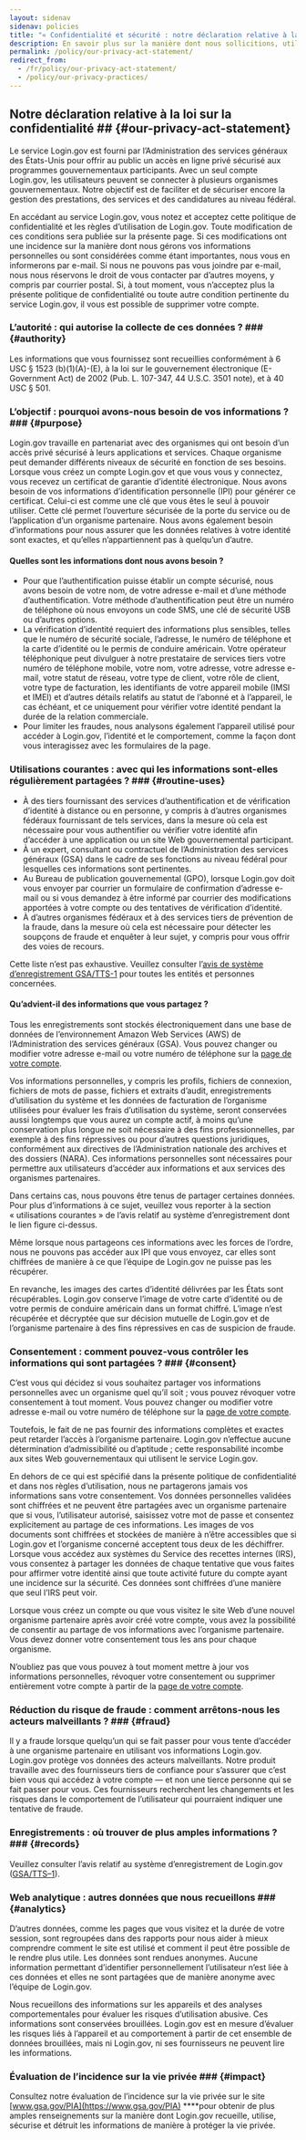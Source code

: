 ```yaml
---
layout: sidenav
sidenav: policies
title: "« Confidentialité et sécurité : notre déclaration relative à la loi sur la confidentialité »"
description: En savoir plus sur la manière dont nous sollicitions, utilisons, conservons et protégeons vos informations personnelles, ainsi que vos obligations par rapport à la divulgation de celles-ci.
permalink: /policy/our-privacy-act-statement/
redirect_from:
  - /fr/policy/our-privacy-act-statement/
  - /policy/our-privacy-practices/
---
```

## Notre déclaration relative à la loi sur la confidentialité ## {#our-privacy-act-statement}

Le service Login.gov est fourni par l’Administration des services généraux des États-Unis pour offrir au public un accès en ligne privé sécurisé aux programmes gouvernementaux participants. Avec un seul compte Login.gov, les utilisateurs peuvent se connecter à plusieurs organismes gouvernementaux. Notre objectif est de faciliter et de sécuriser encore la gestion des prestations, des services et des candidatures au niveau fédéral.

En accédant au service Login.gov, vous notez et acceptez cette politique de confidentialité et les règles d’utilisation de Login.gov. Toute modification de ces conditions sera publiée sur la présente page. Si ces modifications ont une incidence sur la manière dont nous gérons vos informations personnelles ou sont considérées comme étant importantes, nous vous en informerons par e-mail. Si nous ne pouvons pas vous joindre par e-mail, nous nous réservons le droit de vous contacter par d’autres moyens, y compris par courrier postal. Si, à tout moment, vous n’acceptez plus la présente politique de confidentialité ou toute autre condition pertinente du service Login.gov, il vous est possible de supprimer votre compte.

### L’autorité : qui autorise la collecte de ces données ?  ##\# {#authority}

Les informations que vous fournissez sont recueillies conformément à 6 USC § 1523 (b)(1)(A)-(E), à la loi sur le gouvernement électronique (E-Government Act) de 2002 (Pub. L. 107-347, 44 U.S.C. 3501 note), et à 40 USC § 501.

### L’objectif : pourquoi avons-nous besoin de vos informations ? ##\# {#purpose}

Login.gov travaille en partenariat avec des organismes qui ont besoin d’un accès privé sécurisé à leurs applications et services. Chaque organisme peut demander différents niveaux de sécurité en fonction de ses besoins. Lorsque vous créez un compte Login.gov et que vous vous y connectez, vous recevez un certificat de garantie d’identité électronique. Nous avons besoin de vos informations d’identification personnelle (IPI) pour générer ce certificat. Celui-ci est comme une clé que vous êtes le seul à pouvoir utiliser. Cette clé permet l’ouverture sécurisée de la porte du service ou de l’application d’un organisme partenaire. Nous avons également besoin d’informations pour nous assurer que les données relatives à votre identité sont exactes, et qu’elles n’appartiennent pas à quelqu’un d’autre.

#### Quelles sont les informations dont nous avons besoin ?

* Pour que l’authentification puisse établir un compte sécurisé, nous avons besoin de votre nom, de votre adresse e-mail et d’une méthode d’authentification. Votre méthode d’authentification peut être un numéro de téléphone où nous envoyons un code SMS, une clé de sécurité USB ou d’autres options.
* La vérification d’identité requiert des informations plus sensibles, telles que le numéro de sécurité sociale, l’adresse, le numéro de téléphone et la carte d’identité ou le permis de conduire américain.  Votre opérateur téléphonique peut divulguer à notre prestataire de services tiers votre numéro de téléphone mobile, votre nom, votre adresse, votre adresse e-mail, votre statut de réseau, votre type de client, votre rôle de client, votre type de facturation, les identifiants de votre appareil mobile (IMSI et IMEI) et d’autres détails relatifs au statut de l’abonné et à l’appareil, le cas échéant, et ce uniquement pour vérifier votre identité pendant la durée de la relation commerciale.
* Pour limiter les fraudes, nous analysons également l’appareil utilisé pour accéder à Login.gov, l’identité et le comportement, comme la façon dont vous interagissez avec les formulaires de la page.

### Utilisations courantes : avec qui les informations sont-elles régulièrement partagées ? ### {#routine-uses}

* À des tiers fournissant des services d’authentification et de vérification d’identité à distance ou en personne, y compris à d’autres organismes fédéraux fournissant de tels services, dans la mesure où cela est nécessaire pour vous authentifier ou vérifier votre identité afin d’accéder à une application ou un site Web gouvernemental participant.
* À un expert, consultant ou contractuel de l’Administration des services généraux (GSA) dans le cadre de ses fonctions au niveau fédéral pour lesquelles ces informations sont pertinentes.
* Au Bureau de publication gouvernemental (GPO), lorsque Login.gov doit vous envoyer par courrier un formulaire de confirmation d’adresse e-mail ou si vous demandez à être informé par courrier des modifications apportées à votre compte ou des tentatives de vérification d’identité.
* À d’autres organismes fédéraux et à des services tiers de prévention de la fraude, dans la mesure où cela est nécessaire pour détecter les soupçons de fraude et enquêter à leur sujet, y compris pour vous offrir des voies de recours.

Cette liste n’est pas exhaustive. Veuillez consulter l’[avis de système d’enregistrement GSA/TTS-1](https://www.federalregister.gov/documents/2022/11/21/2022-25420/privacy-act-of-1974-notice-of-a-modified-system-of-records) pour toutes les entités et personnes concernées.

#### Qu’advient-il des informations que vous partagez ?

Tous les enregistrements sont stockés électroniquement dans une base de données de l’environnement Amazon Web Services (AWS) de l’Administration des services généraux (GSA). Vous pouvez changer ou modifier votre adresse e-mail ou votre numéro de téléphone sur la [page de votre compte](https://secure.login.gov/account).

Vos informations personnelles, y compris les profils, fichiers de connexion, fichiers de mots de passe, fichiers et extraits d’audit, enregistrements d’utilisation du système et les données de facturation de l’organisme utilisées pour évaluer les frais d’utilisation du système, seront conservées aussi longtemps que vous aurez un compte actif, à moins qu’une conservation plus longue ne soit nécessaire à des fins professionnelles, par exemple à des fins répressives ou pour d’autres questions juridiques, conformément aux directives de l’Administration nationale des archives et des dossiers (NARA). Ces informations personnelles sont nécessaires pour permettre aux utilisateurs d’accéder aux informations et aux services des organismes partenaires.

Dans certains cas, nous pouvons être tenus de partager certaines données. Pour plus d’informations à ce sujet, veuillez vous reporter à la section « utilisations courantes » de l’avis relatif au système d’enregistrement dont le lien figure ci-dessus.

Même lorsque nous partageons ces informations avec les forces de l’ordre, nous ne pouvons pas accéder aux IPI que vous envoyez, car elles sont chiffrées de manière à ce que l’équipe de Login.gov ne puisse pas les récupérer.

En revanche, les images des cartes d’identité délivrées par les États sont récupérables.  Login.gov conserve l’image de votre carte d’identité ou de votre permis de conduire américain dans un format chiffré.  L’image n’est récupérée et décryptée que sur décision mutuelle de Login.gov et de l’organisme partenaire à des fins répressives en cas de suspicion de fraude.

### Consentement : comment pouvez-vous contrôler les informations qui sont partagées ? ### {#consent}

C’est vous qui décidez si vous souhaitez partager vos informations personnelles avec un organisme quel qu’il soit ; vous pouvez révoquer votre consentement à tout moment. Vous pouvez changer ou modifier votre adresse e-mail ou votre numéro de téléphone sur la [page de votre compte](https://secure.login.gov/account).

Toutefois, le fait de ne pas fournir des informations complètes et exactes peut retarder l’accès à l’organisme partenaire. Login.gov n’effectue aucune détermination d’admissibilité ou d’aptitude ; cette responsabilité incombe aux sites Web gouvernementaux qui utilisent le service Login.gov.

En dehors de ce qui est spécifié dans la présente politique de confidentialité et dans nos règles d’utilisation, nous ne partagerons jamais vos informations sans votre consentement.  Vos données personnelles validées sont chiffrées et ne peuvent être partagées avec un organisme partenaire que si vous, l’utilisateur autorisé, saisissez votre mot de passe et consentez explicitement au partage de ces informations. Les images de vos documents sont chiffrées et stockées de manière à n’être accessibles que si Login.gov et l’organisme concerné acceptent tous deux de les déchiffrer. Lorsque vous accédez aux systèmes du Service des recettes internes (IRS), vous consentez à partager les données de chaque tentative que vous faites pour affirmer votre identité ainsi que toute activité future du compte ayant une incidence sur la sécurité. Ces données sont chiffrées d’une manière que seul l’IRS peut voir.

Lorsque vous créez un compte ou que vous visitez le site Web d’une nouvel organisme partenaire après avoir créé votre compte, vous avez la possibilité de consentir au partage de vos informations avec l’organisme partenaire. Vous devez donner votre consentement tous les ans pour chaque organisme.

N’oubliez pas que vous pouvez à tout moment mettre à jour vos informations personnelles, révoquer votre consentement ou supprimer entièrement votre compte à partir de la [page de votre compte](https://secure.login.gov/account).

### Réduction du risque de fraude : comment arrêtons-nous les acteurs malveillants ? ### {#fraud}

Il y a fraude lorsque quelqu’un qui se fait passer pour vous tente d’accéder à une organisme partenaire en utilisant vos informations Login.gov. Login.gov protège vos données des acteurs malveillants. Notre produit travaille avec des fournisseurs tiers de confiance pour s’assurer que c’est bien vous qui accédez à votre compte — et non une tierce personne qui se fait passer pour vous. Ces fournisseurs recherchent les changements et les risques dans le comportement de l’utilisateur qui pourraient indiquer une tentative de fraude.

### Enregistrements : où trouver de plus amples informations ? ### {#records}

Veuillez consulter l’avis relatif au système d’enregistrement de Login.gov ([GSA/TTS–1](https://www.federalregister.gov/documents/2022/11/21/2022-25420/privacy-act-of-1974-notice-of-a-modified-system-of-records)).

### Web analytique : autres données que nous recueillons ### {#analytics}

D’autres données, comme les pages que vous visitez et la durée de votre session, sont regroupées dans des rapports pour nous aider à mieux comprendre comment le site est utilisé et comment il peut être possible de le rendre plus utile. Les données sont rendues anonymes.  Aucune information permettant d’identifier personnellement l’utilisateur n’est liée à ces données et elles ne sont partagées que de manière anonyme avec l’équipe de Login.gov.

Nous recueillons des informations sur les appareils et des analyses comportementales pour évaluer les risques d’utilisation abusive.  Ces informations sont conservées brouillées. Login.gov est en mesure d’évaluer les risques liés à l’appareil et au comportement à partir de cet ensemble de données brouillées, mais ni Login.gov, ni ses fournisseurs ne peuvent lire les informations.

### Évaluation de l’incidence sur la vie privée ### {#impact}

Consultez notre évaluation de l’incidence sur la vie privée sur le site [www.gsa.gov/PIA](https://www.gsa.gov/PIA) ****pour obtenir de plus amples renseignements sur la manière dont Login.gov recueille, utilise, sécurise et détruit les informations de manière à protéger la vie privée.

